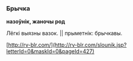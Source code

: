### Брычка
**назоўнік, жаночы род**

Лёгкі выязны вазок. || прыметнік: брычкавы.

<a rel="author">[http://rv-blr.com/](http://rv-blr.com/slounik.jsp?letterId=0&maskId=0&pageId=427)</a>
